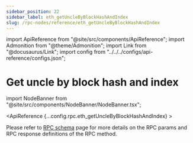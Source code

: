 ```yaml
---
sidebar_position: 22
sidebar_label: eth_getUncleByBlockHashAndIndex
slug: /rpc-nodes/reference/eth_getUncleByBlockHashAndIndex
---
```


import ApiReference from "@site/src/components/ApiReference";
import Admonition from "@theme/Admonition";
import Link from "@docusaurus/Link";
import config from "../../../configs/api-reference/configs.json";

# Get uncle by block hash and index

import NodeBanner from "@site/src/components/NodeBanner/NodeBanner.tsx";

<NodeBanner />

<ApiReference {...config.rpc.eth_getUncleByBlockHashAndIndex} >
<Admonition type="info" title="Note">

<p>
Please refer to <a href="/rpc-nodes/reference/evm-rpc-schema">RPC schema</a> page for more details on the RPC params and RPC response definitions of the RPC method. 
</p>
</Admonition>
</ApiReference>
